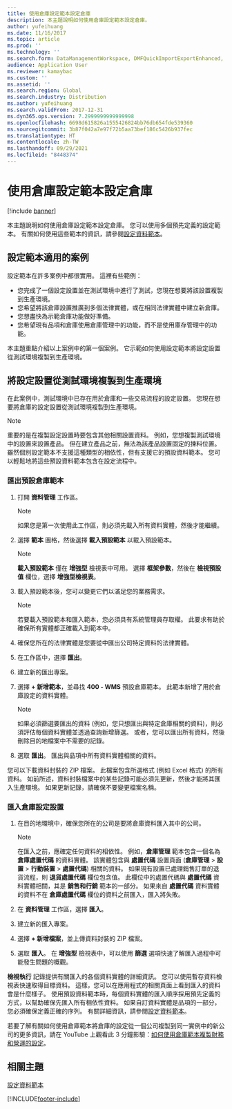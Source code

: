 ```yaml
---
title: 使用倉庫設定範本設定倉庫
description: 本主題說明如何使用倉庫設定範本設定倉庫。
author: yufeihuang
ms.date: 11/16/2017
ms.topic: article
ms.prod: ''
ms.technology: ''
ms.search.form: DataManagementWorkspace, DMFQuickImportExportEnhanced, DMFDefinitionGroupTemplate, DMFEntityTemplateDefinitionLoadDialog
audience: Application User
ms.reviewer: kamaybac
ms.custom: ''
ms.assetid: ''
ms.search.region: Global
ms.search.industry: Distribution
ms.author: yufeihuang
ms.search.validFrom: 2017-12-31
ms.dyn365.ops.version: 7.2999999999999998
ms.openlocfilehash: 6698d615826a1555426824bb76db654fde539360
ms.sourcegitcommit: 3b87f042a7e97f72b5aa73bef186c5426b937fec
ms.translationtype: HT
ms.contentlocale: zh-TW
ms.lasthandoff: 09/29/2021
ms.locfileid: "8448374"
---
```

# <a name="set-up-a-warehouse-by-using-a-warehouse-configuration-template"></a>使用倉庫設定範本設定倉庫

[!include [banner](../includes/banner.md)]

本主題說明如何使用倉庫設定範本設定倉庫。 您可以使用多個預先定義的設定範本。 有關如何使用這些範本的資訊，請參閱[設定資料範本](../../fin-ops-core/dev-itpro/data-entities/configuration-data-templates.md)。

## <a name="scenarios-where-configuration-templates-can-be-helpful"></a>設定範本適用的案例

設定範本在許多案例中都很實用。 這裡有些範例：

- 您完成了一個設定設置並在測試環境中進行了測試，您現在想要將該設置複製到生產環境。
- 您希望將該倉庫設置推廣到多個法律實體，或在相同法律實體中建立新倉庫。
- 您想盡快為示範倉庫功能做好準備。
- 您希望現有品項和倉庫使用倉庫管理中的功能，而不是使用庫存管理中的功能。

本主題重點介紹以上案例中的第一個案例。 它示範如何使用設定範本將設定設置從測試環境複製到生產環境。

## <a name="copy-a-configuration-setup-from-a-test-environment-to-a-production-environment"></a>將設定設置從測試環境複製到生產環境

在此案例中，測試環境中已存在用於倉庫和一些交易流程的設定設置。 您現在想要將倉庫的設定設置從測試環境複製到生產環境。

> [!NOTE]
> 重要的是在複製設定設置時要包含其他相關設置資料。 例如，您想複製測試環境中的設置來設置產品。 但在建立產品之前，無法為該產品設置固定的揀料位置。 雖然個別設定範本不支援這種類型的相依性，但有支援它的預設資料範本。 您可以輕鬆地將這些預設資料範本包含在設定流程中。

### <a name="export-a-default-warehouse-template"></a>匯出預設倉庫範本 

1. 打開 **資料管理** 工作區。

    > [!NOTE]
    > 如果您是第一次使用此工作區，則必須先載入所有資料實體，然後才能繼續。

2. 選擇 **範本** 圖格，然後選擇 **載入預設範本** 以載入預設範本。

    > [!NOTE]
    > **載入預設範本** 僅在 **增強型** 檢視表中可用。 選擇 **框架參數**，然後在 **檢視預設值** 欄位，選擇 **增強型檢視表**。

3. 載入預設範本後，您可以變更它們以滿足您的業務需求。

    > [!NOTE]
    > 若要載入預設範本和匯入範本，您必須具有系統管理員存取權。 此要求有助於確保所有實體都正確載入到範本中。

4. 確保您所在的法律實體是您要從中匯出公司特定資料的法律實體。
5. 在工作區中，選擇 **匯出**。
6. 建立新的匯出專案。
7. 選擇 **+ 新增範本**，並尋找 **400 - WMS** 預設倉庫範本。 此範本新增了用於倉庫設定的資料實體。

    > [!NOTE]
    > 如果必須篩選要匯出的資料 (例如，您只想匯出與特定倉庫相關的資料)，則必須評估每個資料實體並透過查詢新增篩選。 或者，您可以匯出所有資料，然後刪除目的地檔案中不需要的記錄。

8. 選取 **匯出**。 匯出與品項中所有資料實體相關的資料。

您可以下載資料封裝的 ZIP 檔案。 此檔案包含所選格式 (例如 Excel 格式) 的所有資料。 如前所述，資料封裝檔案中的某些記錄可能必須先更新，然後才能將其匯入生產環境。 如果更新記錄，請確保不要變更檔案名稱。

### <a name="import-a-warehouse-configuration-setup"></a>匯入倉庫設定設置

1. 在目的地環境中，確保您所在的公司是要將倉庫資料匯入其中的公司。

    > [!NOTE]
    > 在匯入之前，應確定任何資料的相依性。 例如，**倉庫管理** 範本包含一個名為 **倉庫處置代碼** 的資料實體。 該實體包含與 **處置代碼** 設置頁面 (**倉庫管理** > **設置** > **行動裝置** > **處置代碼**) 相關的資料。 如果現有設置已處理銷售訂單的退貨流程，則 **退貨處置代碼** 欄位包含值。 此欄位中的處置代碼與 **處置代碼** 資料實體相關，其是 **銷售和行銷** 範本的一部分。 如果來自 **處置代碼** 資料實體的資料不在 **倉庫處置代碼** 欄位的資料之前匯入，匯入將失敗。

2. 在 **資料管理** 工作區，選擇 **匯入**。
3. 建立新的匯入專案。
4. 選擇 **+ 新增檔案**，並上傳資料封裝的 ZIP 檔案。
5. 選取 **匯入**。 在 **增強型** 檢視表中，可以使用 **篩選** 選項快速了解匯入過程中可能發生問題的概觀。

**檢視執行** 記錄提供有關匯入的各個資料實體的詳細資訊。 您可以使用暫存資料檢視表快速取得目標資料。 這樣，您可以在應用程式的相關頁面上看到匯入的資料會是什麼樣子。 使用預設資料範本時，每個資料實體的匯入順序採用預先定義的方式，以幫助確保先匯入所有相依性資料。 如果自訂資料實體是品項的一部分，您必須確保定義正確的序列。 有關詳細資訊，請參閱[設定資料範本](../../fin-ops-core/dev-itpro/data-entities/configuration-data-templates.md)。

若要了解有關如何使用倉庫範本將倉庫的設定從一個公司複製到同一實例中的新公司的更多資訊，請在 YouTube 上觀看此 3 分鐘影驗：[如何使用倉庫範本複製財務和營運的設定](https://www.youtube.com/watch?v=K2WIfFlqJYs)。

## <a name="related-topic"></a>相關主題

[設定資料範本](../../fin-ops-core/dev-itpro/data-entities/configuration-data-templates.md)


[!INCLUDE[footer-include](../../includes/footer-banner.md)]